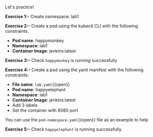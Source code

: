 Let's practice!

**Exercise 1:-** Create namespace: lab1

**Exercise 2:-** Create a pod using the kubectl CLI with the following constraints.

* **Pod name**: happymonkey
* **Namespace**: lab1
* **Container Image**: jenkins:latest

**Exercise 3:-** Check `happymonkey` is running successfully

**Exercise 4:-** Create a pod using the yaml manifest with the following constraints:

* **File name**: `lab.yaml`{{open}}
* **Pod name**: happyelephant
* **Namespace**: lab1
* **Container Image**: jenkins:latest
* Add 3 labels
* Set the container with 8080 port

You can use the `pod-namespace.yaml`{{open}} file as an example to help

**Exercise 5:-** Check `happyelephant` is running successfully